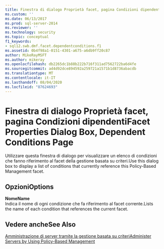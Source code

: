 ```yaml
---
title: Finestra di dialogo Proprietà facet, pagina Condizioni dipendenti | Microsoft Docs
ms.custom: ''
ms.date: 06/13/2017
ms.prod: sql-server-2014
ms.reviewer: ''
ms.technology: security
ms.topic: conceptual
f1_keywords:
- sql12.swb.dmf.facet.dependentconditions.f1
ms.assetid: 0b4f98a1-0151-4301-a675-a6db9ff20c87
author: MikeRayMSFT
ms.author: mikeray
ms.openlocfilehash: db2265dc1b88b222b716f311ad7562722ba6d4fe
ms.sourcegitcommit: ad4d92dce894592a259721a1571b1d8736abacdb
ms.translationtype: MT
ms.contentlocale: it-IT
ms.lasthandoff: 08/04/2020
ms.locfileid: "87624693"
---
```

# <a name="facet-properties-dialog-box-dependent-conditions-page"></a><span data-ttu-id="fcfd1-102">Finestra di dialogo Proprietà facet, pagina Condizioni dipendenti</span><span class="sxs-lookup"><span data-stu-id="fcfd1-102">Facet Properties Dialog Box, Dependent Conditions Page</span></span>
  <span data-ttu-id="fcfd1-103">Utilizzare questa finestra di dialogo per visualizzare un elenco di condizioni che fanno riferimento al facet della gestione basata su criteri.</span><span class="sxs-lookup"><span data-stu-id="fcfd1-103">Use this dialog box to display a list of conditions that currently reference this Policy-Based Management facet.</span></span>  
  
## <a name="options"></a><span data-ttu-id="fcfd1-104">Opzioni</span><span class="sxs-lookup"><span data-stu-id="fcfd1-104">Options</span></span>  
 <span data-ttu-id="fcfd1-105">**Nome**</span><span class="sxs-lookup"><span data-stu-id="fcfd1-105">**Name**</span></span>  
 <span data-ttu-id="fcfd1-106">Indica il nome di ogni condizione che fa riferimento al facet corrente.</span><span class="sxs-lookup"><span data-stu-id="fcfd1-106">Lists the name of each condition that references the current facet.</span></span>  
  
## <a name="see-also"></a><span data-ttu-id="fcfd1-107">Vedere anche</span><span class="sxs-lookup"><span data-stu-id="fcfd1-107">See Also</span></span>  
 [<span data-ttu-id="fcfd1-108">Amministrazione di server tramite la gestione basata su criteri</span><span class="sxs-lookup"><span data-stu-id="fcfd1-108">Administer Servers by Using Policy-Based Management</span></span>](administer-servers-by-using-policy-based-management.md)  
  
  
